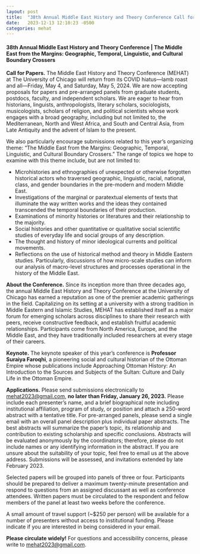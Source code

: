 ```yaml
---
layout: post
title:  "38th Annual Middle East History and Theory Conference Call for Papers"
date:   2023-12-13 12:10:23 -0500
categories: mehat
---
```


<h4>38th Annual Middle East History and Theory Conference | The Middle East from the Margins: Geographic, Temporal, Linguistic, and Cultural Boundary Crossers</h4> 

<b>Call for Papers.</b> The Middle East History and Theory Conference (MEHAT) at The University of Chicago will return from its COVID hiatus—lamb roast and all—Friday, May 4, and Saturday, May 5, 2024. We are now accepting proposals for papers and pre-arranged panels from graduate students, postdocs, faculty, and independent scholars. We are eager to hear from historians, linguists, anthropologists, literary scholars, sociologists, musicologists, scholars of religion, and political scientists whose work engages with a broad geography, including but not limited to, the Mediterranean, North and West Africa, and South and Central Asia, from Late Antiquity and the advent of Islam to the present. 

We also particularly encourage submissions related to this year’s organizing theme: “The Middle East from the Margins: Geographic, Temporal, Linguistic, and Cultural Boundary Crossers.” The range of topics we hope to examine with this theme include, but are not limited to:
<ul>
    <li>Microhistories and ethnographies of unexpected or otherwise forgotten historical actors who traversed geographic, linguistic, racial, national, class, and gender boundaries in the pre-modern and modern Middle East.</li> 
    <li>Investigations of the marginal or paratextual elements of texts that illuminate the way written works and the ideas they contained transcended the temporal boundaries of their production.</li>
    <li>Examinations of minority histories or literatures and their relationship to the majority.</li>
    <li>Social histories and other quantitative or qualitative social scientific studies of everyday life and social groups of any description.</li> 
    <li>The thought and history of minor ideological currents and political movements.</li>
    <li>Reflections on the use of historical method and theory in Middle Eastern studies. Particularly, discussions of how micro-scale studies can inform our analysis of macro-level structures and processes operational in the history of the Middle East.</li>
</ul>

<b>About the Conference.</b> Since its inception more than three decades ago, the annual Middle East History and Theory Conference at the University of Chicago has earned a reputation as one of the premier academic gatherings in the field. Capitalizing on its setting at a university with a strong tradition in Middle Eastern and Islamic Studies, MEHAT has established itself as a major forum for emerging scholars across disciplines to share their research with peers, receive constructive feedback, and establish fruitful academic relationships. Participants come from North America, Europe, and the Middle East, and they have traditionally included researchers at every stage of their careers.

<b>Keynote.</b> The keynote speaker of this year’s conference is <b>Professor Suraiya Faroqhi</b>, a pioneering social and cultural historian of the Ottoman Empire whose publications include Approaching Ottoman History: An Introduction to the Sources and Subjects of the Sultan: Culture and Daily Life in the Ottoman Empire. 

<b>Applications.</b> Please send submissions electronically to <a href="mailto:mehat2023@gmail.com">mehat2023@gmail.com</a>, <b>no later than Friday, January 26, 2023.</b> Please include each presenter’s name, and a brief biographical note including institutional affiliation, program of study, or position and attach a 250-word abstract with a tentative title. For pre-arranged panels, please send a single email with an overall panel description plus individual paper abstracts. The best abstracts will summarize the paper’s topic, its relationship and contribution to existing scholarship and specific conclusions. Abstracts will be evaluated anonymously by the coordinators; therefore, please do not include names or any identifying information in the abstract. If you are unsure about the suitability of your topic, feel free to email us at the above address. Submissions will be assessed, and invitations extended by late February 2023.

Selected papers will be grouped into panels of three or four. Participants should be prepared to deliver a maximum twenty-minute presentation and respond to questions from an assigned discussant as well as conference attendees. Written papers must be circulated to the respondent and fellow members of the panel at least two weeks before the conference. 

A small amount of travel support (~$250 per person) will be available for a number of presenters without access to institutional funding. Please indicate if you are interested in being considered in your email. 

<b>Please circulate widely!</b> For questions and accessibility concerns, please write to <a href="mailto:mehat2023@gmail.com">mehat2023@gmail.com</a>. 
